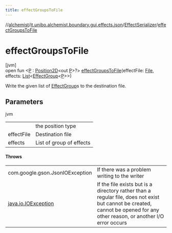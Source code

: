 ```yaml
---
title: effectGroupsToFile
---
```

//[alchemist](../../../index.html)/[it.unibo.alchemist.boundary.gui.effects.json](../index.html)/[EffectSerializer](index.html)/[effectGroupsToFile](effect-groups-to-file.html)



# effectGroupsToFile



[jvm]\
open fun <[P](effect-groups-to-file.html) : [Position2D](../../it.unibo.alchemist.model.interfaces/-position2-d/index.html)<out [P](effect-from-file.html)>?> [effectGroupsToFile](effect-groups-to-file.html)(effectFile: [File](https://docs.oracle.com/javase/8/docs/api/java/io/File.html), effects: [List](https://docs.oracle.com/javase/8/docs/api/java/util/List.html)<[EffectGroup](../../it.unibo.alchemist.boundary.gui.effects/-effect-group/index.html)<[P](effect-from-file.html)>>)



Write the given list of [EffectGroup](../../it.unibo.alchemist.boundary.gui.effects/-effect-group/index.html)s to the destination file.



## Parameters


jvm

| | |
|---|---|
| <P> | the position type |
| effectFile | Destination file |
| effects | List of group of effects |



#### Throws


| | |
|---|---|
| com.google.gson.JsonIOException | If there was a problem writing to the writer |
| [java.io.IOException](https://docs.oracle.com/javase/8/docs/api/java/io/IOException.html) | If the file exists but is a directory rather than a regular file, does not exist but cannot be created, cannot be opened for any other reason, or another I/O error occurs |



